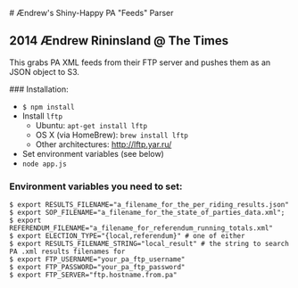# Ændrew's Shiny-Happy PA "Feeds" Parser
## 2014 Ændrew Rininsland @ The Times

This grabs PA XML feeds from their FTP server and pushes them as an JSON object to S3.

### Installation:
+ `$ npm install`
+ Install `lftp`
  + Ubuntu: `apt-get install lftp`
  + OS X (via HomeBrew): `brew install lftp`
  + Other architectures: http://lftp.yar.ru/
+ Set environment variables (see below)
+ `node app.js`

### Environment variables you need to set:

```
$ export RESULTS_FILENAME="a_filename_for_the_per_riding_results.json"
$ export SOP_FILENAME="a_filename_for_the_state_of_parties_data.xml";
$ export REFERENDUM_FILENAME="a_filename_for_referendum_running_totals.xml"
$ export ELECTION_TYPE="{local,referendum}" # one of either
$ export RESULTS_FILENAME_STRING="local_result" # the string to search PA .xml results filenames for
$ export FTP_USERNAME="your_pa_ftp_username"
$ export FTP_PASSWORD="your_pa_ftp_password"
$ export FTP_SERVER="ftp.hostname.from.pa"
```
